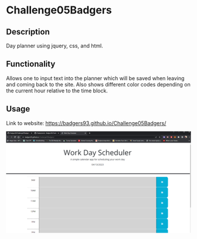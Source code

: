 # Challenge05Badgers

## Description
Day planner using jquery, css, and html.

## Functionality
Allows one to input text into the planner which will be saved when leaving and coming back to the site.
Also shows different color codes depending on the current hour relative to the time block.

## Usage
Link to website: https://badgers93.github.io/Challenge05Badgers/

![Screenshot of deployed website](./Assets/deployedScreenshot.png)
